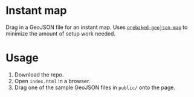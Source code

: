 # Instant map

Drag in a GeoJSON file for an instant map. Uses [`prebaked-geojson-map`](https://github.com/stilist/prebaked-geojson-map) to minimize the amount of setup work needed.

# Usage

1. Download the repo.
2. Open `index.html` in a browser.
3. Drag one of the sample GeoJSON files in `public/` onto the page.

